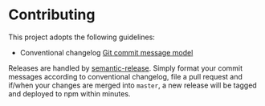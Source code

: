 # Contributing

This project adopts the following guidelines:

* Conventional changelog [Git commit message model][cc]

Releases are handled by [semantic-release][]. Simply format your commit
messages according to conventional changelog, file a pull request and if/when
your changes are merged into `master`, a new release will be tagged and
deployed to npm within minutes.

[cc]: https://github.com/ajoslin/conventional-changelog/blob/master/CONVENTIONS.md
[semantic-release]: https://github.com/boennemann/semantic-release
